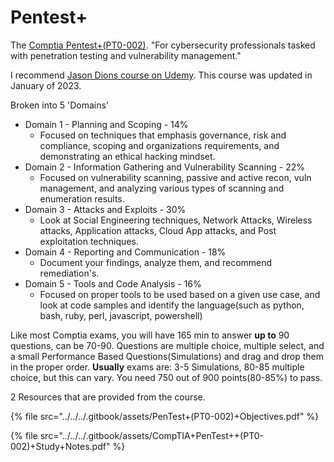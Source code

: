 # Pentest+

The [Comptia Pentest+(PT0-002)](https://www.comptia.org/certifications/pentest). "For cybersecurity professionals tasked with penetration testing and vulnerability management."

I recommend [Jason Dions course on Udemy](https://www.udemy.com/course/pentestplus/). This course was updated in January of 2023.

Broken into 5 'Domains'

* Domain 1 - Planning and Scoping - 14%
  * Focused on techniques that emphasis governance, risk and compliance, scoping and organizations requirements, and demonstrating an ethical hacking mindset.
* Domain 2 - Information Gathering and Vulnerability Scanning - 22%
  * Focused on vulnerability scanning, passive and active recon, vuln management, and analyzing various types of scanning and enumeration results.
* Domain 3 - Attacks and Exploits - 30%
  * Look at Social Engineering techniques, Network Attacks, Wireless attacks, Application attacks, Cloud App attacks, and Post exploitation techniques.
* Domain 4 - Reporting and Communication - 18%
  * Document your findings, analyze them, and recommend remediation's.
* Domain 5 - Tools and Code Analysis - 16%
  * Focused on proper tools to be used based on a given use case, and look at code samples and identify the language(such as python, bash, ruby, perl, javascript, powershell)

Like most Comptia exams, you will have 165 min to answer **up to** 90 questions, can be 70-90. Questions are multiple choice, multiple select, and a small Performance Based Questions(Simulations) and drag and drop them in the proper order. **Usually** exams are: 3-5 Simulations, 80-85 multiple choice, but this can vary. You need 750 out of 900 points(80-85%) to pass.

2 Resources that are provided from the course.

{% file src="../../../.gitbook/assets/PenTest+(PT0-002)+Objectives.pdf" %}

{% file src="../../../.gitbook/assets/CompTIA+PenTest++(PT0-002)+Study+Notes.pdf" %}
